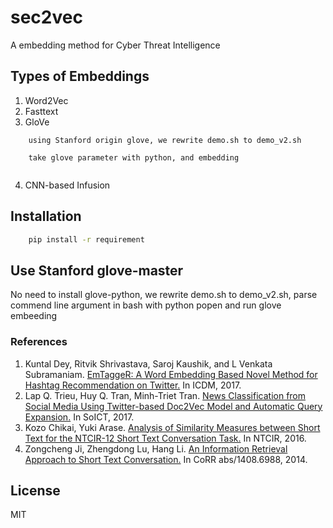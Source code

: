 # sec2vec
A embedding method for Cyber Threat Intelligence


## Types of Embeddings

1. Word2Vec
2. Fasttext
3. GloVe

```	
	using Stanford origin glove, we rewrite demo.sh to demo_v2.sh  

	take glove parameter with python, and embedding


```
4. CNN-based Infusion

## Installation

```bash
	pip install -r requirement
```

## Use Stanford glove-master

No need to install glove-python, we rewrite demo.sh to demo_v2.sh, parse commend line argument in bash with python popen and run glove embeeding




### References
1. Kuntal Dey, Ritvik Shrivastava, Saroj Kaushik, and L Venkata Subramaniam. [EmTaggeR: A Word Embedding Based Novel Method for Hashtag Recommendation on Twitter.](https://arxiv.org/pdf/1712.01562.pdf) In ICDM, 2017.
2. Lap Q. Trieu, Huy Q. Tran, Minh-Triet Tran. [News Classification from Social Media Using Twitter-based Doc2Vec Model and Automatic Query Expansion.](https://dl.acm.org/citation.cfm?id=3155206) In SoICT, 2017.
3. Kozo Chikai, Yuki Arase. [Analysis of Similarity Measures between Short Text for the NTCIR-12 Short Text Conversation Task.](https://pdfs.semanticscholar.org/0ca2/d9d6e2f712d140f7b07a6aa0f91bd45d2e3a.pdf) In NTCIR, 2016.
4. Zongcheng Ji, Zhengdong Lu, Hang Li. [An Information Retrieval Approach to Short Text Conversation.](https://arxiv.org/pdf/1408.6988.pdf) In CoRR abs/1408.6988, 2014.

## License

MIT

